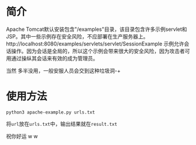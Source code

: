 # 简介

Apache Tomcat默认安装包含"/examples"目录，该目录包含许多示例servlet和JSP。其中一些示例存在安全风险，不应部署在生产服务器上。
http://localhost:8080/examples/servlets/servlet/SessionExample 示例允许会话操作。因为会话是全局的，所以这个示例会带来很大的安全风险，因为攻击者可用通过操纵其会话来有效的成为管理员。

当然 多半没用，一般安服人员会交到这种垃圾洞-+



# 使用方法

```
python3 apache-example.py urls.txt
```

将`url`放在`urls.txt`中，输出结果就在`result.txt` 



祝你好运
w w
